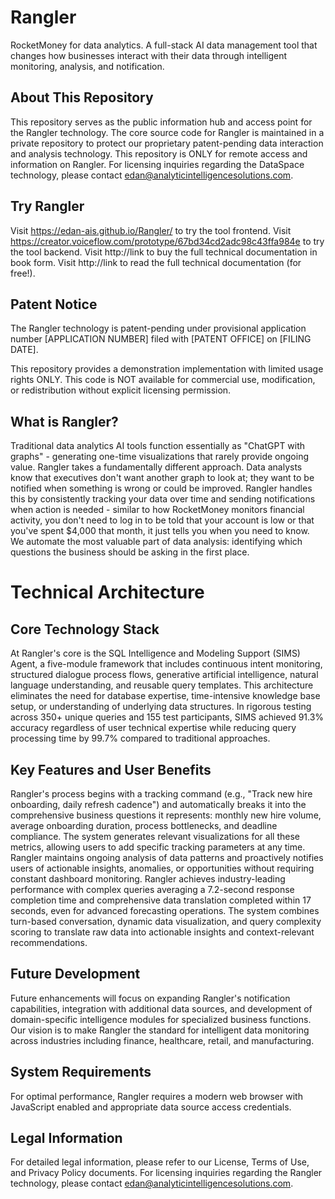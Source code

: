 # Rangler
RocketMoney for data analytics. A full-stack AI data management tool that changes how businesses interact with their data through intelligent monitoring, analysis, and notification.

## About This Repository
This repository serves as the public information hub and access point for the Rangler technology. The core source code for Rangler is maintained in a private repository to protect our proprietary patent-pending data interaction and analysis technology. This repository is ONLY for remote access and information on Rangler. For licensing inquiries regarding the DataSpace technology, please contact edan@analyticintelligencesolutions.com.

## Try Rangler
Visit https://edan-ais.github.io/Rangler/ to try the tool frontend.
Visit https://creator.voiceflow.com/prototype/67bd34cd2adc98c43ffa984e to try the tool backend.
Visit http://link to buy the full technical documentation in book form.
Visit http://link to read the full technical documentation (for free!).

## Patent Notice
The Rangler technology is patent-pending under provisional application number [APPLICATION NUMBER] filed with [PATENT OFFICE] on [FILING DATE].

This repository provides a demonstration implementation with limited usage rights ONLY. This code is NOT available for commercial use, modification, or redistribution without explicit licensing permission.

## What is Rangler?
Traditional data analytics AI tools function essentially as "ChatGPT with graphs" - generating one-time visualizations that rarely provide ongoing value. Rangler takes a fundamentally different approach. Data analysts know that executives don't want another graph to look at; they want to be notified when something is wrong or could be improved. Rangler handles this by consistently tracking your data over time and sending notifications when action is needed - similar to how RocketMoney monitors financial activity, you don't need to log in to be told that your account is low or that you've spent $4,000 that month, it just tells you when you need to know. We automate the most valuable part of data analysis: identifying which questions the business should be asking in the first place.

# Technical Architecture
## Core Technology Stack
At Rangler's core is the SQL Intelligence and Modeling Support (SIMS) Agent, a five-module framework that includes continuous intent monitoring, structured dialogue process flows, generative artificial intelligence, natural language understanding, and reusable query templates. This architecture eliminates the need for database expertise, time-intensive knowledge base setup, or understanding of underlying data structures. In rigorous testing across 350+ unique queries and 155 test participants, SIMS achieved 91.3% accuracy regardless of user technical expertise while reducing query processing time by 99.7% compared to traditional approaches.

## Key Features and User Benefits
Rangler's process begins with a tracking command (e.g., "Track new hire onboarding, daily refresh cadence") and automatically breaks it into the comprehensive business questions it represents: monthly new hire volume, average onboarding duration, process bottlenecks, and deadline compliance. The system generates relevant visualizations for all these metrics, allowing users to add specific tracking parameters at any time. Rangler maintains ongoing analysis of data patterns and proactively notifies users of actionable insights, anomalies, or opportunities without requiring constant dashboard monitoring. Rangler achieves industry-leading performance with complex queries averaging a 7.2-second response completion time and comprehensive data translation completed within 17 seconds, even for advanced forecasting operations. The system combines turn-based conversation, dynamic data visualization, and query complexity scoring to translate raw data into actionable insights and context-relevant recommendations.


## Future Development
Future enhancements will focus on expanding Rangler's notification capabilities, integration with additional data sources, and development of domain-specific intelligence modules for specialized business functions. Our vision is to make Rangler the standard for intelligent data monitoring across industries including finance, healthcare, retail, and manufacturing.

## System Requirements
For optimal performance, Rangler requires a modern web browser with JavaScript enabled and appropriate data source access credentials.

## Legal Information
For detailed legal information, please refer to our License, Terms of Use, and Privacy Policy documents. For licensing inquiries regarding the Rangler technology, please contact edan@analyticintelligencesolutions.com.
